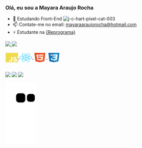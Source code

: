 ###  Olá, eu sou a Mayara  Araujo Rocha

- 🌱 Estudando Front-End   ![j-c-hart-pixel-cat-003](https://user-images.githubusercontent.com/98711190/163698720-4c378ee9-f6ef-40f3-9012-a86b0491ad2c.gif)                                                                                
- 📫 Contate-me no email: mayaraaraujorocha@hotmail.com
- ⚡ Estudante na [{Reprograma}](https://reprograma.com.br/ "{Reprograma}") 






<!--
**MayaraRocha95/MayaraRocha95** is a ✨ _special_ ✨ repository because its `README.md` (this file) appears on your GitHub profile.
<div>




- 🔭 I’m currently working on ...
- 🌱 I’m currently learning ...
- 👯 I’m looking to collaborate on ...
- 🤔 I’m looking for help with ...
- 💬 Ask me about ...
- 📫 How to reach me: ...
- 😄 Pronouns: ...
- ⚡ Fun fact: ...
-->
<div>
  <a href="https://github.com/MayaraRocha95">
  <img height="180em" src="https://github-readme-stats.vercel.app/api?username=MayaraRocha95&show_icons=true&theme=dracula&include_all_commits=true&count_private=true"/>
  <img height="180em" src="https://github-readme-stats.vercel.app/api/top-langs/?username=MayaraRocha95&layout=compact&langs_count=7&theme=dracula"/>
</div>
  
<div style="display: inline_block"><br>
  <img align="center" alt="sildev-JS" height="30" width="40" src="https://raw.githubusercontent.com/devicons/devicon/master/icons/javascript/javascript-plain.svg">
  <img align="center" alt="sildev-React" height="30" width="40" src="https://raw.githubusercontent.com/devicons/devicon/master/icons/react/react-original.svg">
  <img align="center" alt="sildev-HTML" height="30" width="40" src="https://raw.githubusercontent.com/devicons/devicon/master/icons/html5/html5-original.svg">
  <img align="center" alt="sildev-CSS" height="30" width="40" src="https://raw.githubusercontent.com/devicons/devicon/master/icons/css3/css3-original.svg">   

  </div>



  
  
## 
 
<div>
<a href = "mailto:mayaraaraujorocha54@gmail.com"><img src="https://img.shields.io/badge/-Gmail-%23333?style=for-the-badge&logo=gmail&logoColor=white" target="_blank"></a>
  <a href = "mailto:mayaraaraujorocha@hotmail.com"><img src="https://img.shields.io/badge/-Outlook-%33335?style=for-the-badge&logo=outlook&logoColor=blue" target="_blank"></a>
<a href="https://www.linkedin.com/in/mayaraaraujorocha/" target="_blank"><img src="https://img.shields.io/badge/-LinkedIn-%230077B5?style=for-the-badge&logo=linkedin&logoColor=white" target="_blank"></a> 

  
  ![Snake animation](https://github.com/MayaraRocha95/MayaraRocha95/blob/output/github-contribution-grid-snake.svg)
  </div>
   
